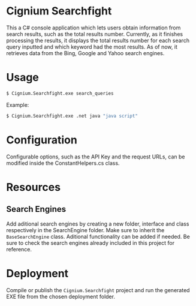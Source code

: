 # Cignium Searchfight

This a C# console application which lets users obtain information from search results, such as the total results number. Currently, as it finishes processing the results, it displays the total results number for each search query inputted and which keyword had the most results.
As of now, it retrieves data from the Bing, Google and Yahoo search engines.

# Usage

```sh
$ Cignium.Searchfight.exe search_queries
```

Example:


```sh
$ Cignium.Searchfight.exe .net java "java script"
```

# Configuration

Configurable options, such as the API Key and the request URLs, can be modified inside the ConstantHelpers.cs class.

# Resources

## Search Engines

Add aditional search engines by creating a new folder, interface and class respectively in the SearchEngine folder. Make sure to inherit the `BaseSearchEngine` class. Aditional functionality can be added if needed. Be sure to check the search engines already included in this project for reference.

# Deployment

Compile or publish the `Cignium.Searchfight` project and run the generated EXE file from the chosen deployment folder.
